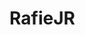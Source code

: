 <h1> RafieJR </h1>

<!--
🟡 Javascript, 🟠 Java

<img src="https://discord.c99.nl/widget/theme-2/536372167839842365.png" alt="Discord"/>
